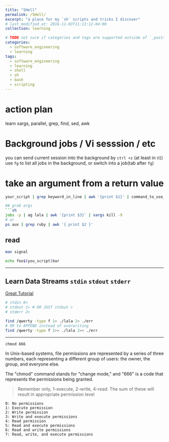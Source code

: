 ```yaml
---
title: "SHell"
permalink: /SHell/
excerpt: "a place for my `sh` scripts and tricks I discover"
# last_modified_at: 2016-11-03T11:13:12-04:00
collection: learning

# TODO not sure if categories and tags are supported outside of `_posts` dir
categories:
  - software_engineering
  - learning
tags:
  - software_engineering
  - learning
  - shell
  - sh
  - bash
  - scripting
---
```


# action plan

learn xargs, parallel, grep, find, sed, awk

# Background jobs / Vi sesssion / etc

you can send current session into the background by `ctrl +z` (at least in `VI`)
use `fg` to list all jobs in the background, or switch into a job(tab after `fg`)

# take an argument from a return value

```sh
your_script | grep keyword_in_line | awk '{print $1}' | command_to_use_return_value_from_the_previous_step

## grab args
```sh
jobs -p | ag lala | awk '{print $3}' | xargs kill -9
# or
ps aux | grep ruby | awk '{ print $2 }'
```

## read 
```sh
man signal
```


```sh
echo foo$(you_script)bar
```

---

## Learn Data Streams `stdin` `stdout` `stderr`

[Great Tutorial](https://www.youtube.com/watch?app=desktop&v=zMKacHGuIHI)

```sh
# stdin 0<
# stdout 1> # OR JUST stdout >
# stderr 2>
```

```sh
find /qwerty -type f 1> ./lala 2> ./err
# OR to APPEND instead of overwriting
find /qwerty -type f 1>> ./lala 2>> ./err
```

---

```
chmod 666
```

In Unix-based systems, file permissions are represented by a series of three numbers, each representing a different group of users: the owner, the group, and everyone else. 

The "chmod" command stands for "change mode," and "666" is a code that represents the permissions being granted.

> Remember only, 1-execute, 2-write, 4-read. The sum of these will result in appropriate permission level

    0: No permissions
    1: Execute permission
    2: Write permission
    3: Write and execute permissions
    4: Read permission
    5: Read and execute permissions
    6: Read and write permissions
    7: Read, write, and execute permissions

